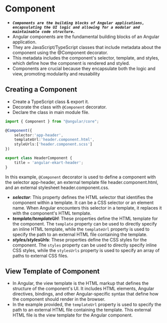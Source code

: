 # Component

- ***`Components are the building blocks of Angular applications, encapsulating the UI logic and allowing for a modular and maintainable code structure.`***
- Angular components are the fundamental building blocks of an Angular application. 
- They are JavaScript/TypeScript classes that include metadata about the component using the @Component decorator. 
- This metadata includes the component's selector, template, and styles, which define how the component is rendered and styled. 
- Components are crucial because they encapsulate both the logic and view, promoting modularity and reusability

## Creating a Component

- Create a TypeScript class & export it.
- Decorate the class with `@Component` decorator.
- Declare the class in main module file.

```ts
import { Component } from "@angular/core";

@Component({
    selector:'app-header',
    templateUrl:'header.component.html',
    styleUrls:['header.component.scss']
})

export class HeaderComponent {
    title = 'angular-ekart-header';
}
```

In this example, `@Component` decorator is used to define a component with the selector app-header, an external template file header.component.html, and an external stylesheet header.component.css.

- ***selector***: This property defines the HTML selector that identifies the component within a template. It can be a CSS selector or an element name. When Angular encounters this selector in a template, it replaces it with the component's HTML template.
- ***template/templateUrl***: These properties define the HTML template for the component. The `template` property can be used to directly specify an inline HTML template, while the `templateUrl` property is used to specify the path to an external HTML file containing the template.
- ***styles/stylesUrls***: These properties define the CSS styles for the component. The `styles` property can be used to directly specify inline CSS styles, while the `stylesUrls` property is used to specify an array of paths to external CSS files.

## View Template of Component

- In Angular, the view template is the HTML markup that defines the structure of the component's UI. It includes HTML elements, Angular directives, bindings, and other Angular-specific syntax that define how the component should render in the browser.
- In the example provided, the `templateUrl` property is used to specify the path to an external HTML file containing the template. This external HTML file is the view template for the Angular component.
